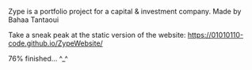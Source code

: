 Zype is a portfolio project for a capital & investment company. 
Made by Bahaa Tantaoui

Take a sneak peak at the static version of the website: https://01010110-code.github.io/ZypeWebsite/ 

76% finished... ^_^
